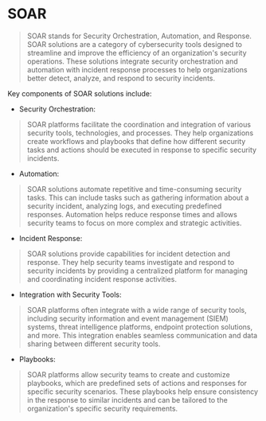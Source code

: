 SOAR
===

> SOAR stands for Security Orchestration, Automation, and Response. SOAR solutions are a category of cybersecurity tools designed to streamline and improve the efficiency of an organization's security operations. These solutions integrate security orchestration and automation with incident response processes to help organizations better detect, analyze, and respond to security incidents.

Key components of SOAR solutions include:

- Security Orchestration: 

> SOAR platforms facilitate the coordination and integration of various security tools, technologies, and processes. They help organizations create workflows and playbooks that define how different security tasks and actions should be executed in response to specific security incidents.

- Automation: 

> SOAR solutions automate repetitive and time-consuming security tasks. This can include tasks such as gathering information about a security incident, analyzing logs, and executing predefined responses. Automation helps reduce response times and allows security teams to focus on more complex and strategic activities.

- Incident Response: 

> SOAR solutions provide capabilities for incident detection and response. They help security teams investigate and respond to security incidents by providing a centralized platform for managing and coordinating incident response activities.

- Integration with Security Tools: 

> SOAR platforms often integrate with a wide range of security tools, including security information and event management (SIEM) systems, threat intelligence platforms, endpoint protection solutions, and more. This integration enables seamless communication and data sharing between different security tools.

- Playbooks: 

> SOAR platforms allow security teams to create and customize playbooks, which are predefined sets of actions and responses for specific security scenarios. These playbooks help ensure consistency in the response to similar incidents and can be tailored to the organization's specific security requirements.
